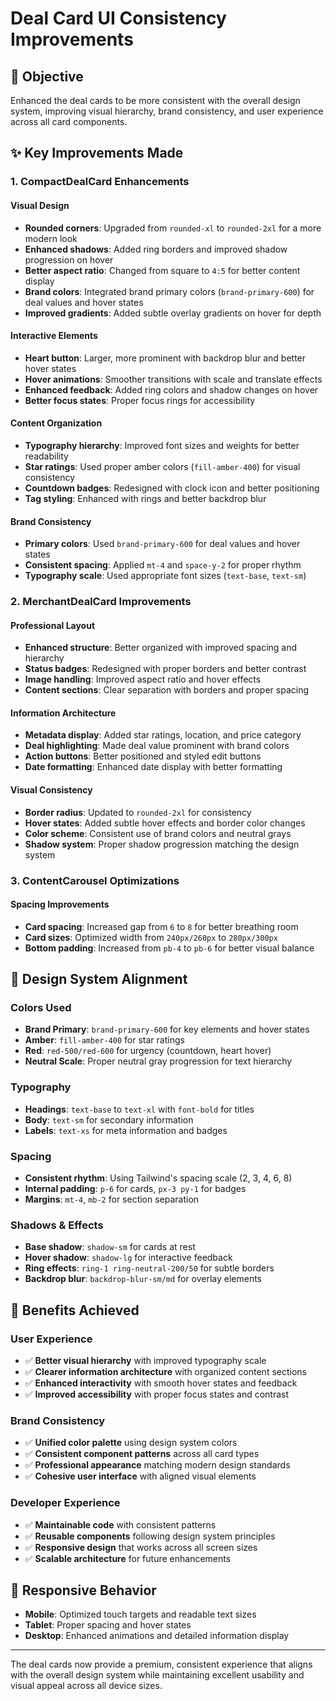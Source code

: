 # Deal Card UI Consistency Improvements

## 🎯 Objective
Enhanced the deal cards to be more consistent with the overall design system, improving visual hierarchy, brand consistency, and user experience across all card components.

## ✨ Key Improvements Made

### 1. **CompactDealCard Enhancements**

#### Visual Design
- **Rounded corners**: Upgraded from `rounded-xl` to `rounded-2xl` for a more modern look
- **Enhanced shadows**: Added ring borders and improved shadow progression on hover
- **Better aspect ratio**: Changed from square to `4:5` for better content display
- **Brand colors**: Integrated brand primary colors (`brand-primary-600`) for deal values and hover states
- **Improved gradients**: Added subtle overlay gradients on hover for depth

#### Interactive Elements
- **Heart button**: Larger, more prominent with backdrop blur and better hover states
- **Hover animations**: Smoother transitions with scale and translate effects
- **Enhanced feedback**: Added ring colors and shadow changes on hover
- **Better focus states**: Proper focus rings for accessibility

#### Content Organization
- **Typography hierarchy**: Improved font sizes and weights for better readability
- **Star ratings**: Used proper amber colors (`fill-amber-400`) for visual consistency
- **Countdown badges**: Redesigned with clock icon and better positioning
- **Tag styling**: Enhanced with rings and better backdrop blur

#### Brand Consistency
- **Primary colors**: Used `brand-primary-600` for deal values and hover states
- **Consistent spacing**: Applied `mt-4` and `space-y-2` for proper rhythm
- **Typography scale**: Used appropriate font sizes (`text-base`, `text-sm`)

### 2. **MerchantDealCard Improvements**

#### Professional Layout
- **Enhanced structure**: Better organized with improved spacing and hierarchy
- **Status badges**: Redesigned with proper borders and better contrast
- **Image handling**: Improved aspect ratio and hover effects
- **Content sections**: Clear separation with borders and proper spacing

#### Information Architecture
- **Metadata display**: Added star ratings, location, and price category
- **Deal highlighting**: Made deal value prominent with brand colors
- **Action buttons**: Better positioned and styled edit buttons
- **Date formatting**: Enhanced date display with better formatting

#### Visual Consistency
- **Border radius**: Updated to `rounded-2xl` for consistency
- **Hover states**: Added subtle hover effects and border color changes
- **Color scheme**: Consistent use of brand colors and neutral grays
- **Shadow system**: Proper shadow progression matching the design system

### 3. **ContentCarousel Optimizations**

#### Spacing Improvements
- **Card spacing**: Increased gap from `6` to `8` for better breathing room
- **Card sizes**: Optimized width from `240px/260px` to `280px/300px`
- **Bottom padding**: Increased from `pb-4` to `pb-6` for better visual balance

## 🎨 Design System Alignment

### Colors Used
- **Brand Primary**: `brand-primary-600` for key elements and hover states
- **Amber**: `fill-amber-400` for star ratings
- **Red**: `red-500/red-600` for urgency (countdown, heart hover)
- **Neutral Scale**: Proper neutral gray progression for text hierarchy

### Typography
- **Headings**: `text-base` to `text-xl` with `font-bold` for titles
- **Body**: `text-sm` for secondary information
- **Labels**: `text-xs` for meta information and badges

### Spacing
- **Consistent rhythm**: Using Tailwind's spacing scale (2, 3, 4, 6, 8)
- **Internal padding**: `p-6` for cards, `px-3 py-1` for badges
- **Margins**: `mt-4`, `mb-2` for section separation

### Shadows & Effects
- **Base shadow**: `shadow-sm` for cards at rest
- **Hover shadow**: `shadow-lg` for interactive feedback
- **Ring effects**: `ring-1 ring-neutral-200/50` for subtle borders
- **Backdrop blur**: `backdrop-blur-sm/md` for overlay elements

## 🚀 Benefits Achieved

### User Experience
- ✅ **Better visual hierarchy** with improved typography scale
- ✅ **Clearer information architecture** with organized content sections
- ✅ **Enhanced interactivity** with smooth hover states and feedback
- ✅ **Improved accessibility** with proper focus states and contrast

### Brand Consistency
- ✅ **Unified color palette** using design system colors
- ✅ **Consistent component patterns** across all card types
- ✅ **Professional appearance** matching modern design standards
- ✅ **Cohesive user interface** with aligned visual elements

### Developer Experience
- ✅ **Maintainable code** with consistent patterns
- ✅ **Reusable components** following design system principles
- ✅ **Responsive design** that works across all screen sizes
- ✅ **Scalable architecture** for future enhancements

## 📱 Responsive Behavior
- **Mobile**: Optimized touch targets and readable text sizes
- **Tablet**: Proper spacing and hover states
- **Desktop**: Enhanced animations and detailed information display

---

The deal cards now provide a premium, consistent experience that aligns with the overall design system while maintaining excellent usability and visual appeal across all device sizes.
